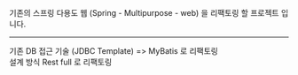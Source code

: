 기존의 스프링 다용도 웹 (Spring - Multipurpose - web) 을 리팩토링 할 프로젝트 입니다. <br>
<hr>
기존 DB 접근 기술 (JDBC Template) => MyBatis 로 리팩토링<br>
설계 방식 Rest full 로 리팩토링
